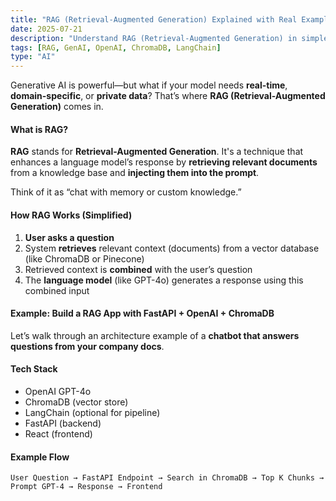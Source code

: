 ```yaml
---
title: "RAG (Retrieval-Augmented Generation) Explained with Real Example"
date: 2025-07-21
description: "Understand RAG (Retrieval-Augmented Generation) in simple terms with a real-world implementation using OpenAI and ChromaDB."
tags: [RAG, GenAI, OpenAI, ChromaDB, LangChain]
type: "AI"
---
```


Generative AI is powerful—but what if your model needs **real-time**, **domain-specific**, or **private data**? That’s where **RAG (Retrieval-Augmented Generation)** comes in.



#### What is RAG?

**RAG** stands for **Retrieval-Augmented Generation**. It's a technique that enhances a language model’s response by **retrieving relevant documents** from a knowledge base and **injecting them into the prompt**.

 Think of it as “chat with memory or custom knowledge.”



#### How RAG Works (Simplified)

1. **User asks a question**
2. System **retrieves** relevant context (documents) from a vector database (like ChromaDB or Pinecone)
3. Retrieved context is **combined** with the user’s question
4. The **language model** (like GPT-4o) generates a response using this combined input



#### Example: Build a RAG App with FastAPI + OpenAI + ChromaDB

Let’s walk through an architecture example of a **chatbot that answers questions from your company docs**.

#### Tech Stack

- OpenAI GPT-4o
- ChromaDB (vector store)
- LangChain (optional for pipeline)
- FastAPI (backend)
- React (frontend)

#### Example Flow

```
User Question → FastAPI Endpoint → Search in ChromaDB → Top K Chunks → Prompt GPT-4 → Response → Frontend
```
